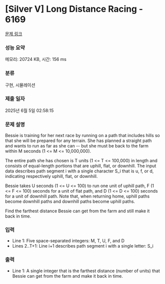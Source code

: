# [Silver V] Long Distance Racing - 6169 

[문제 링크](https://www.acmicpc.net/problem/6169) 

### 성능 요약

메모리: 20724 KB, 시간: 156 ms

### 분류

구현, 시뮬레이션

### 제출 일자

2025년 6월 5일 02:58:15

### 문제 설명

<p>Bessie is training for her next race by running on a path that includes hills so that she will be prepared for any terrain. She has planned a straight path and wants to run as far as she can -- but she must be back to the farm within M seconds (1 <= M <= 10,000,000).</p>

<p>The entire path she has chosen is T units (1 <= T <= 100,000) in length and consists of equal-length portions that are uphill, flat, or downhill. The input data describes path segment i with a single character S_i that is u, f, or d, indicating respectively uphill, flat, or downhill.</p>

<p>Bessie takes U seconds (1 <= U <= 100) to run one unit of uphill path, F (1 <= F <= 100) seconds for a unit of flat path, and D (1 <= D <= 100) seconds for a unit of downhill path.  Note that, when returning home, uphill paths become downhill paths and downhill paths become uphill paths.</p>

<p>Find the farthest distance Bessie can get from the farm and still make it back in time.</p>

### 입력 

 <ul>
	<li>Line 1: Five space-separated integers: M, T, U, F, and D</li>
	<li>Lines 2..T+1: Line i+1 describes path segment i with a single letter: S_i</li>
</ul>

<p> </p>

### 출력 

 <ul>
	<li>Line 1: A single integer that is the farthest distance (number of units) that Bessie can get from the farm and make it back in time.</li>
</ul>

<p> </p>

